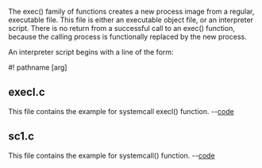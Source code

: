 The exec() family of functions creates a new process image from a regular, executable file. This file is either an executable object file, or an interpreter script. There is no return from a successful call to an exec() function, because the calling process is functionally replaced by the new process.

An interpreter script begins with a line of the form:

#! pathname [arg]

<h2>execl.c</h2>
This file contains the example for systemcall execl() function. --<a href="https://github.com/Udhayamoorthi369/Advanced-C/blob/main/systemcalls/execl.c">code</a>

<h2>sc1.c</h2>
This file contains the example for systemcall() function. --<a href="https://github.com/Udhayamoorthi369/Advanced-C/edit/main/systemcalls/sc1.c">code</a>

